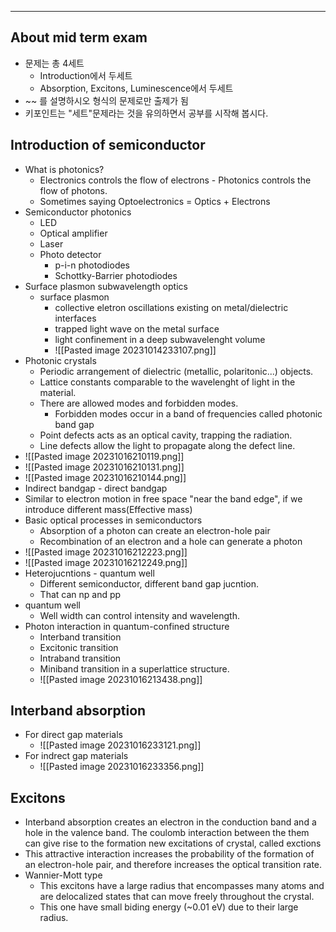 
---
## About mid term exam
- 문제는 총 4세트
	- Introduction에서 두세트
	- Absorption, Excitons, Luminescence에서 두세트
- ~~ 를 설명하시오 형식의 문제로만 출제가 됨
- 키포인트는 "세트"문제라는 것을 유의하면서 공부를 시작해 봅시다.

## Introduction of semiconductor
- What is photonics?
	- Electronics controls the flow of electrons - Photonics controls the flow of photons.
	- Sometimes saying Optoelectronics = Optics + Electrons
- Semiconductor photonics
	- LED
	- Optical amplifier
	- Laser
	- Photo detector
		- p-i-n photodiodes
		- Schottky-Barrier photodiodes
- Surface plasmon subwavelength optics
	- surface plasmon 
		- collective eletron oscillations existing on metal/dielectric interfaces
		- trapped light wave on the metal surface
		- light confinement in a deep subwavelenght volume
		- ![[Pasted image 20231014233107.png]]
- Photonic crystals
	- Periodic arrangement of dielectric (metallic, polaritonic...) objects.
	- Lattice constants comparable to the wavelenght of light in the material.
	- There are allowed modes and forbidden modes.
		- Forbidden modes occur in a band of frequencies called photonic band gap
	- Point defects acts as an optical cavity, trapping the radiation.
	- Line defects allow the light to propagate along the defect line.
- ![[Pasted image 20231016210119.png]]
- ![[Pasted image 20231016210131.png]]
- ![[Pasted image 20231016210144.png]]
- Indirect bandgap - direct bandgap
- Similar to electron motion in free space "near the band edge", if we introduce different mass(Effective mass)
- Basic optical processes in semiconductors
	- Absorption of a photon can create an electron-hole pair
	- Recombination of an electron and a hole can generate a photon
- ![[Pasted image 20231016212223.png]]
- ![[Pasted image 20231016212249.png]]
- Heterojucntions - quantum well
	- Different semiconductor, different band gap jucntion.
	- That can np and pp
- quantum well
	- Well width can control intensity and wavelength.
- Photon interaction in quantum-confined structure
	- Interband transition
	- Excitonic transition
	- Intraband transition
	- Miniband transition in a superlattice structure.
	- ![[Pasted image 20231016213438.png]]

## Interband absorption

- For direct gap materials
	- ![[Pasted image 20231016233121.png]]
- For indrect gap materials
	- ![[Pasted image 20231016233356.png]]

## Excitons
- Interband absorption creates an electron in the conduction band and a hole in the valence band. The coulomb interaction between the them can give rise to the formation new excitations of crystal, called exctions
- This attractive interaction increases the probability of the formation of an electron-hole pair, and therefore increases the optical transition rate.
- Wannier-Mott type 
	- This excitons have a large radius that encompasses many atoms and are delocalized states that can move freely throughout the crystal.
	- This one have small biding energy (~0.01 eV) due to their large radius.